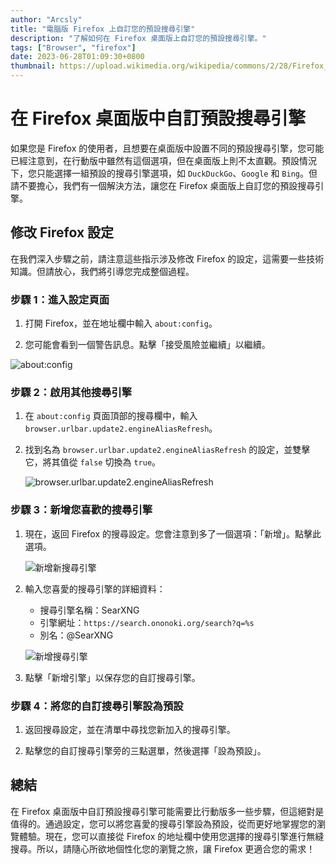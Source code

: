 ```yaml
---
author: "Arcsly"
title: "電腦版 Firefox 上自訂您的預設搜尋引擎"
description: "了解如何在 Firefox 桌面版上自訂您的預設搜尋引擎。"
tags: ["Browser", "firefox"]
date: 2023-06-28T01:09:30+0800
thumbnail: https://upload.wikimedia.org/wikipedia/commons/2/28/Firefox_logo%2C_2017.svg
---
```


# 在 Firefox 桌面版中自訂預設搜尋引擎

如果您是 Firefox 的使用者，且想要在桌面版中設置不同的預設搜尋引擎，您可能已經注意到，在行動版中雖然有這個選項，但在桌面版上則不太直觀。預設情況下，您只能選擇一組預設的搜尋引擎選項，如 `DuckDuckGo`、`Google` 和 `Bing`。但請不要擔心，我們有一個解決方法，讓您在 Firefox 桌面版上自訂您的預設搜尋引擎。

## 修改 Firefox 設定

在我們深入步驟之前，請注意這些指示涉及修改 Firefox 的設定，這需要一些技術知識。但請放心，我們將引導您完成整個過程。

### 步驟 1：進入設定頁面

1. 打開 Firefox，並在地址欄中輸入 `about:config`。

2. 您可能會看到一個警告訊息。點擊「接受風險並繼續」以繼續。

![about:config](/blog/browser/custom-searchengine/about-config.png)

### 步驟 2：啟用其他搜尋引擎

1. 在 `about:config` 頁面頂部的搜尋欄中，輸入 `browser.urlbar.update2.engineAliasRefresh`。

2. 找到名為 `browser.urlbar.update2.engineAliasRefresh` 的設定，並雙擊它，將其值從 `false` 切換為 `true`。

   ![browser.urlbar.update2.engineAliasRefresh](/blog/browser/custom-searchengine/browser.urlbar.update2.engineAliasRefresh.png)

### 步驟 3：新增您喜歡的搜尋引擎

1. 現在，返回 Firefox 的搜尋設定。您會注意到多了一個選項：「新增」。點擊此選項。

   ![新增新搜尋引擎](/blog/browser/custom-searchengine/Add.png)

2. 輸入您喜愛的搜尋引擎的詳細資料：

   - 搜尋引擎名稱：SearXNG
   - 引擎網址：`https://search.ononoki.org/search?q=%s`
   - 別名：@SearXNG

   ![新增搜尋引擎](/blog/browser/custom-searchengine/added.png)

3. 點擊「新增引擎」以保存您的自訂搜尋引擎。

### 步驟 4：將您的自訂搜尋引擎設為預設

1. 返回搜尋設定，並在清單中尋找您新加入的搜尋引擎。

2. 點擊您的自訂搜尋引擎旁的三點選單，然後選擇「設為預設」。

## 總結

在 Firefox 桌面版中自訂預設搜尋引擎可能需要比行動版多一些步驟，但這絕對是值得的。通過設定，您可以將您喜愛的搜尋引擎設為預設，從而更好地掌握您的瀏覽體驗。現在，您可以直接從 Firefox 的地址欄中使用您選擇的搜尋引擎進行無縫搜尋。所以，請隨心所欲地個性化您的瀏覽之旅，讓 Firefox 更適合您的需求！